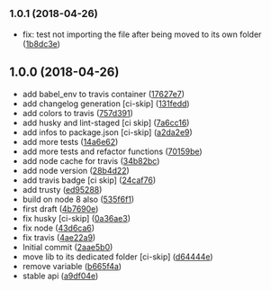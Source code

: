 <a name="1.0.1"></a>
## <small>1.0.1 (2018-04-26)</small>

* fix: test not importing the file after being moved to its own folder ([1b8dc3e](https://github.com/lbenie/qselect/commit/1b8dc3e))



<a name="1.0.0"></a>
## 1.0.0 (2018-04-26)

* add babel_env to travis container ([17627e7](https://github.com/lbenie/qselect/commit/17627e7))
* add changelog generation [ci-skip] ([131fedd](https://github.com/lbenie/qselect/commit/131fedd))
* add colors to travis ([757d391](https://github.com/lbenie/qselect/commit/757d391))
* add husky and lint-staged [ci skip] ([7a6cc16](https://github.com/lbenie/qselect/commit/7a6cc16))
* add infos to package.json [ci-skip] ([a2da2e9](https://github.com/lbenie/qselect/commit/a2da2e9))
* add more tests ([14a6e62](https://github.com/lbenie/qselect/commit/14a6e62))
* add more tests and refactor functions ([70159be](https://github.com/lbenie/qselect/commit/70159be))
* add node cache for travis ([34b82bc](https://github.com/lbenie/qselect/commit/34b82bc))
* add node version ([28b4d22](https://github.com/lbenie/qselect/commit/28b4d22))
* add travis badge [ci skip] ([24caf76](https://github.com/lbenie/qselect/commit/24caf76))
* add trusty ([ed95288](https://github.com/lbenie/qselect/commit/ed95288))
* build on node 8 also ([535f6f1](https://github.com/lbenie/qselect/commit/535f6f1))
* first draft ([4b7690e](https://github.com/lbenie/qselect/commit/4b7690e))
* fix husky [ci-skip] ([0a36ae3](https://github.com/lbenie/qselect/commit/0a36ae3))
* fix node ([43d6ca6](https://github.com/lbenie/qselect/commit/43d6ca6))
* fix travis ([4ae22a9](https://github.com/lbenie/qselect/commit/4ae22a9))
* Initial commit ([2aae5b0](https://github.com/lbenie/qselect/commit/2aae5b0))
* move lib to its dedicated folder [ci-skip] ([d64444e](https://github.com/lbenie/qselect/commit/d64444e))
* remove variable ([b665f4a](https://github.com/lbenie/qselect/commit/b665f4a))
* stable api ([a9df04e](https://github.com/lbenie/qselect/commit/a9df04e))



